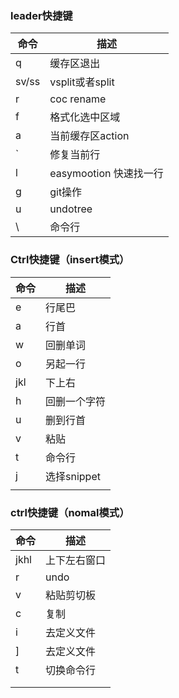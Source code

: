 ### leader快捷键

| 命令          | 描述                   |
| ------------- | ---------------------- |
| <leader>q     | 缓存区退出             |
| <leader>sv/ss | vsplit或者split        |
| <leader>r     | coc rename             |
| <leader>f     | 格式化选中区域         |
| <leader>a     | 当前缓存区action       |
| <leader>`     | 修复当前行             |
| <leader>l     | easymootion 快速找一行 |
| <leader>g     | git操作                |
| <leader>u     | undotree               |
| <leader>\     | 命令行                 |

### Ctrl快捷键（insert模式）

| 命令 | 描述         |
| ---- | ------------ |
| e    | 行尾巴       |
| a    | 行首         |
| w    | 回删单词     |
| o    | 另起一行     |
| jkl  | 下上右       |
| h    | 回删一个字符 |
| u    | 删到行首     |
| v    | 粘贴         |
| t    | 命令行       |
| j    | 选择snippet  |
|      |              |





### ctrl快捷键（nomal模式）

| 命令 | 描述         |
| ---- | ------------ |
| jkhl | 上下左右窗口 |
| r    | undo         |
| v    | 粘贴剪切板   |
| c    | 复制         |
| i    | 去定义文件   |
| ]    | 去定义文件   |
| t    | 切换命令行   |
|      |              |
|      |              |



